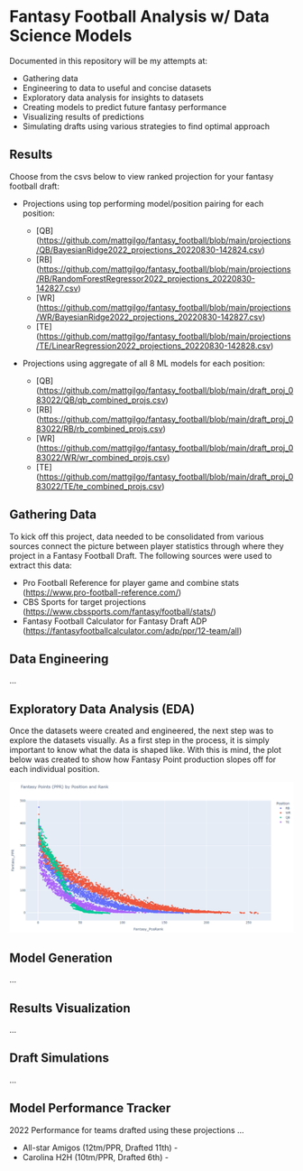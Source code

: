 # Fantasy Football Analysis w/ Data Science Models
Documented in this repository will be my attempts at:
* Gathering data 
* Engineering to data to useful and concise datasets
* Exploratory data analysis for insights to datasets
* Creating models to predict future fantasy performance 
* Visualizing results of predictions
* Simulating drafts using various strategies to find optimal approach

## Results
Choose from the csvs below to view ranked projection for your fantasy football draft:
* Projections using top performing model/position pairing for each position:
    - [QB] (https://github.com/mattgilgo/fantasy_football/blob/main/projections/QB/BayesianRidge2022_projections_20220830-142824.csv)
    - [RB] (https://github.com/mattgilgo/fantasy_football/blob/main/projections/RB/RandomForestRegressor2022_projections_20220830-142827.csv)
    - [WR] (https://github.com/mattgilgo/fantasy_football/blob/main/projections/WR/BayesianRidge2022_projections_20220830-142827.csv)
    - [TE] (https://github.com/mattgilgo/fantasy_football/blob/main/projections/TE/LinearRegression2022_projections_20220830-142828.csv)


* Projections using aggregate of all 8 ML models for each position:
    - [QB] (https://github.com/mattgilgo/fantasy_football/blob/main/draft_proj_083022/QB/qb_combined_projs.csv)
    - [RB] (https://github.com/mattgilgo/fantasy_football/blob/main/draft_proj_083022/RB/rb_combined_projs.csv)
    - [WR] (https://github.com/mattgilgo/fantasy_football/blob/main/draft_proj_083022/WR/wr_combined_projs.csv)
    - [TE] (https://github.com/mattgilgo/fantasy_football/blob/main/draft_proj_083022/TE/te_combined_projs.csv)

## Gathering Data
To kick off this project, data needed to be consolidated from various sources connect the picture between player statistics through where they project in a Fantasy Football Draft.
The following sources were used to extract this data:
* Pro Football Reference for player game and combine stats (https://www.pro-football-reference.com/)
* CBS Sports for target projections (https://www.cbssports.com/fantasy/football/stats/)
* Fantasy Football Calculator for Fantasy Draft ADP (https://fantasyfootballcalculator.com/adp/ppr/12-team/all)

## Data Engineering
...

## Exploratory Data Analysis (EDA)
Once the datasets weere created and engineered, the next step was to explore the datasets visually. As a first step in the process, it is simply important to know what the data is shaped like. With this is mind, the plot below was created to show how Fantasy Point production slopes off for each individual position.

![alt text](https://github.com/mattgilgo/fantasy_football/blob/cleanup/plots/points_by_position.PNG?raw=true)

## Model Generation
...

## Results Visualization
...

## Draft Simulations
...

## Model Performance Tracker
2022 Performance for teams drafted using these projections
...
* All-star Amigos (12tm/PPR, Drafted 11th) - 
* Carolina H2H (10tm/PPR, Drafted 6th) -

